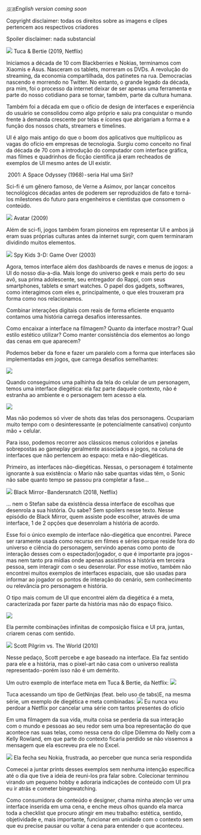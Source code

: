 *🇬🇧English version coming soon*

Copyright disclaimer: todas os direitos sobre as imagens e clipes pertencem aos respectivos criadores

Spoiler disclaimer: nada substancial

<img src="https://cdn-images-1.medium.com/max/1600/1*IIxiDxDDDVkjFUo0Nq1-lw.gif">
Tuca & Bertie (2019, Netflix)

Iniciamos a década de 10 com Blackberries e Nokias, terminamos com Xiaomis e Asus. Nasceram os tablets, morreram os DVDs. A revolução do streaming, da economia compartilhada, dos patinetes na rua. Democracias nascendo e morrendo no Twitter. No entanto, o grande legado da década, pra mim, foi o processo da internet deixar de ser apenas uma ferramenta e parte do nosso cotidiano para se tornar, também, parte da cultura humana.

Também foi a década em que o ofício de design de interfaces e experiência do usuário se consolidou como algo próprio e saiu pra conquistar o mundo frente à demanda crescente por telas e ícones que abrigariam a forma e a função dos nossos chats, streamers e timelines.

UI é algo mais antigo do que o boom dos aplicativos que multiplicou as vagas do ofício em empresas de tecnologia. Surgiu como conceito no final da década de 70 com a introdução do computador com interface gráfica, mas filmes e quadrinhos de ficção científica já eram recheados de exemplos de UI mesmo antes de UI existir.

<img scr="https://cdn-images-1.medium.com/max/1600/1*KBE5uN5kKk6_l5y9WG5m2w.gif">
2001: A Space Odyssey (1968) - seria Hal uma Siri?

Sci-fi é um gênero famoso, de Verne a Asimov, por lançar conceitos tecnológicos décadas antes de poderem ser reproduzidos de fato e torná-los milestones do futuro para engenheiros e cientistas que consomem o conteúdo.

<img src="https://cdn-images-1.medium.com/max/1600/1*g2SG_C0RtsLE9KuPtIXIwA.gif">
Avatar (2009)

Além de sci-fi, jogos também foram pioneiros em representar UI e ambos já eram suas próprias culturas antes da internet surgir, com quem terminaram dividindo muitos elementos.

<img src="https://cdn-images-1.medium.com/max/1600/1*IW2SkMvocInIieHswyQfBA.gif">
Spy Kids 3-D: Game Over (2003)

Agora, temos interface além dos dashboards de naves e menus de jogos: a UI do nosso dia-a-dia. Mais longe do universo geek e mais perto do seu avô, sua prima adolescente, seu entregador do Rappi, com seus smartphones, tablets e smart watches. O papel dos gadgets, softwares, como interagimos com eles e, principalmente, o que eles trouxeram pra forma como nos relacionamos.

Combinar interações digitais com reais de forma eficiente enquanto contamos uma história carrega desafios interessantes. 

Como encaixar a interface na filmagem? Quanto da interface mostrar? Qual estilo estético utilizar? Como manter consistência dos elementos ao longo das cenas em que aparecem?

Podemos beber da fone e fazer um paralelo com a forma que interfaces são implementadas em jogos, que carrega desafios semelhantes:

<img src="https://cdn-images-1.medium.com/max/1600/1*W-MsEkM-vMiy-4rF3V9aUg.png">

Quando conseguimos uma palhinha da tela do celular de um personagem, temos uma interface diegética: ela faz parte daquele contexto, não é estranha ao ambiente e o personagem tem acesso a ela.

<img src="https://cdn-images-1.medium.com/max/1600/1*imdFB_PKoFdNRwY0tLdZpg.png">

Mas não podemos só viver de shots das telas dos personagens. Ocupariam muito tempo com o desinteressante (e potencialmente cansativo) conjunto mão + celular.

Para isso, podemos recorrer aos clássicos menus coloridos e janelas sobrepostas ao gameplay geralmente associados a jogos, na coluna de interfaces que não pertencem ao espaço: meta e não-diegéticas.

Primeiro, as interfaces não-diegéticas. Nessas, o personagem é totalmente ignorante à sua existência: o Mario não sabe quantas vidas têm, o Sonic não sabe quanto tempo se passou pra completar a fase…

<img src="https://cdn-images-1.medium.com/max/1600/1*YxlZIOT8hWgci1g8phpbBA.gif">
Black Mirror - Bandersnatch (2018, Netflix)

… nem o Stefan sabe da existência dessa interface de escolhas que desenrola a sua história. Ou sabe? Sem spoilers nesse texto. Nesse episódio de Black Mirror, quem assiste pode escolher, através de uma interface, 1 de 2 opções que desenrolam a história de acordo.

Esse foi o único exemplo de interface não-diegética que encontrei. Parece ser raramente usada como recurso em filmes e séries porque reside fora do universo e ciência do personagem, servindo apenas como ponto de interação desses com o espectador/jogador, o que é importante pra jogos - mas nem tanto pra mídias onde apenas assistimos a história em terceira pessoa, sem interagir com o seu desenrolar. Por esse motivo, também não encontrei muitos exemplos de interfaces espaciais, que são usadas para informar ao jogador os pontos de interação do cenário, sem conhecimento ou relevância pro personagem e história.

O tipo mais comum de UI que encontrei além da diegética é a meta, caracterizada por fazer parte da história mas não do espaço físico.

<img src="https://cdn-images-1.medium.com/max/1600/1*QqkoA1BYgnlRXf5eMYQaYw.png">

Ela permite combinações infinitas de composição física e UI pra, juntas, criarem cenas com sentido.

<img src="https://cdn-images-1.medium.com/max/1600/1*OaaezotGH1r9SYkALLhq2w.gif">
Scott Pilgrim vs. The World (2010)

Nesse pedaço, Scott percebe e age baseado na interface. Ela faz sentido para ele e a história, mas o pixel-art não casa com o universo realista representado - porém isso não é um demérito.

Um outro exemplo de interface meta em Tuca & Bertie, da Netflix:
<img src="https://cdn-images-1.medium.com/max/1600/1*hqoNf1K8OGHaEwREVaUTcg.gif">

Tuca acessando um tipo de GetNinjas (feat. belo uso de tabs)E, na mesma série, um exemplo de diegética e meta combinadas:
<img src="https://cdn-images-1.medium.com/max/1600/1*ttojpN-FTaSmnq7Z1sNGFw.gif">
Eu nunca vou perdoar a Netflix por cancelar uma série com tantos presentes do ofício

Em uma filmagem da sua vida, muita coisa se perderia da sua interação com o mundo e pessoas ao seu redor sem uma boa representação do que acontece nas suas telas, como nessa cena do clipe Dilemma do Nelly com a Kelly Rowland, em que parte do contexto ficaria perdido se não víssemos a mensagem que ela escreveu pra ele no Excel.

<img src="https://cdn-images-1.medium.com/max/1600/1*QICR9rKZJx9TGUdVTNHbvg.gif">
Ela fecha seu Nokia, frustrada, ao perceber que nunca seria respondida

Comecei a juntar prints desses exemplos sem nenhuma intenção específica até o dia que tive a ideia de reuni-los pra falar sobre. Colecionar terminou virando um pequeno hobby e adoraria indicações de conteúdo com UI pra eu ir atrás e cometer bingewatching.

Como consumidora de conteúdo e designer, chama minha atenção ver uma interface inserida em uma cena, e enche meus olhos quando ela marca toda a checklist que procuro atingir em meu trabalho: estética, sentido, objetividade e, mais importante, funcionar em unidade com o contexto sem que eu precise pausar ou voltar a cena para entender o que aconteceu.



